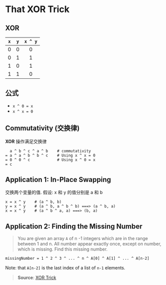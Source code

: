 # That XOR Trick

## XOR

| `x`  | `y`  | `x ^ y` |
| :--: | :--: | :-----: |
|  0   |  0   |    0    |
|  0   |  1   |    1    |
|  1   |  0   |    1    |
|  1   |  1   |    0    |

## 公式

- `x ^ 0 = x`
- `x ^ x = 0`

## Commutativity (交换律)

**XOR** 操作满足交换律

```
  a ^ b ^ c ^ a ^ b    # commutativity
= a ^ a ^ b ^ b ^ c    # Using x ^ x = 0
= 0 ^ 0 ^ c            # Using x ^ 0 = x
= c
```

## Application 1: In-Place Swapping

交换两个变量的值. 假设: x 和 y 的值分别是 a 和 b

```
x = x ^ y    # (a ^ b, b)
y = x ^ y    # (a ^ b, a ^ b ^ b) ===> (a ^ b, a)
x = x ^ y    # (a ^ b ^ a, a) ===> (b, a)
```

## Application 2: Finding the Missing Number

> You are given an array `A` of n -1 integers which are in the range between 1 and n. All number appear exactly once, except on number, which is missing. Find this missing number.

```
missingNumber = 1 ^ 2 ^ 3 ^ ... ^ n ^ A[0] ^ A[1] ^ ... ^ A[n-2]
```

Note: that `A[n-2]` is the last index of a list of `n-1` elements.

> **Source**: [XOR Trick](https://florian.github.io/xor-trick/)